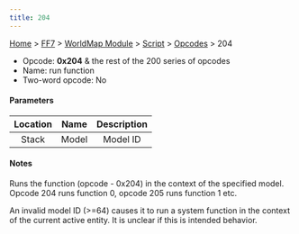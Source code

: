 ```yaml
---
title: 204
---
```


[Home](../../../../Main%20Page.md.md) > [FF7](../../../../FF7.md) > [WorldMap Module](../../../WorldMap%20Module.md) > [Script](../../Script.md) > [Opcodes](../Opcodes.md) > 204

-   Opcode: **0x204** & the rest of the 200 series of opcodes
-   Name: run function
-   Two-word opcode: No

#### Parameters

| Location | Name  | Description |
|:--------:|:-----:|:-----------:|
|  Stack   | Model |  Model ID   |

#### Notes

Runs the function (opcode - 0x204) in the context of the specified
model. Opcode 204 runs function 0, opcode 205 runs function 1 etc.

An invalid model ID (&gt;=64) causes it to run a system function in the
context of the current active entity. It is unclear if this is intended
behavior.

